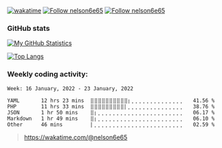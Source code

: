 [![wakatime](https://wakatime.com/badge/user/cb4c6dde-c2f2-4d3b-89ca-9a45394f754a.svg)](https://wakatime.com/@cb4c6dde-c2f2-4d3b-89ca-9a45394f754a)
[![Follow nelson6e65](https://img.shields.io/badge/LinkedIn-nelson6e65-0A66C2?logo=linkedin)](https://www.linkedin.com/in/nelson6e65)
[![Follow nelson6e65](https://img.shields.io/twitter/follow/nelson6e65?style=social)](https://twitter.com/intent/follow?screen_name=nelson6e65)

### GitHub stats
[![My GitHub Statistics](https://github-readme-stats.vercel.app/api?username=nelson6e65&show_icons=true&count_private=true&hide_title=true&hide=prs,issues)](https://github.com/nelson6e65?tab=repositories)

[![Top Langs](https://github-readme-stats.vercel.app/api/top-langs/?username=nelson6e65&show_icons=true&count_private=true&hide_title=true&layout=compact&hide=Objective-C,java&langs_count=4)](https://github.com/nelson6e65?tab=repositories)

### Weekly coding activity:

<!--START_SECTION:waka-->
```text
Week: 16 January, 2022 - 23 January, 2022

YAML       12 hrs 23 mins  ⣿⣿⣿⣿⣿⣿⣿⣿⣿⣿⡆⡀⡀⡀⡀⡀⡀⡀⡀⡀⡀⡀⡀⡀⡀   41.56 % 
PHP        11 hrs 33 mins  ⣿⣿⣿⣿⣿⣿⣿⣿⣿⡇⡀⡀⡀⡀⡀⡀⡀⡀⡀⡀⡀⡀⡀⡀⡀   38.76 % 
JSON       1 hr 50 mins    ⣿⡆⡀⡀⡀⡀⡀⡀⡀⡀⡀⡀⡀⡀⡀⡀⡀⡀⡀⡀⡀⡀⡀⡀⡀   06.17 % 
Markdown   1 hr 49 mins    ⣿⡆⡀⡀⡀⡀⡀⡀⡀⡀⡀⡀⡀⡀⡀⡀⡀⡀⡀⡀⡀⡀⡀⡀⡀   06.10 % 
Other      46 mins         ⡇⡀⡀⡀⡀⡀⡀⡀⡀⡀⡀⡀⡀⡀⡀⡀⡀⡀⡀⡀⡀⡀⡀⡀⡀   02.59 % 
```
<!--END_SECTION:waka-->

> https://wakatime.com/@nelson6e65
